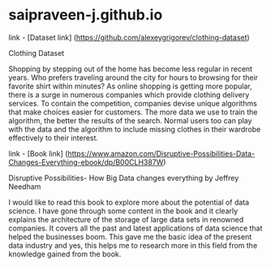 # saipraveen-j.github.io
link - [Dataset link] (https://github.com/alexeygrigorev/clothing-dataset)

Clothing Dataset

Shopping by stepping out of the home has become less regular in recent years. Who prefers traveling around the city for hours to browsing for their favorite shirt within minutes?
As online shopping is getting more popular, there is a surge in numerous companies which provide clothing delivery services. To contain the competition, companies devise unique algorithms that make choices easier for customers. The more data we use to train the algorithm, the better the results of the search. Normal users too can play with the data and the algorithm to include missing clothes in their wardrobe effectively to their interest.

link - [Book link] (https://www.amazon.com/Disruptive-Possibilities-Data-Changes-Everything-ebook/dp/B00CLH387W)

Disruptive Possibilities- How Big Data changes everything by Jeffrey Needham

I would like to read this book to explore more about the potential of data science. I have gone through some content in the book and it clearly explains the architecture of the storage of large data sets in renowned companies. It covers all the past and latest applications of data science that helped the businesses boom. This gave me the basic idea of the present data industry and yes, this helps me to research more in this field from the knowledge gained from the book. 
